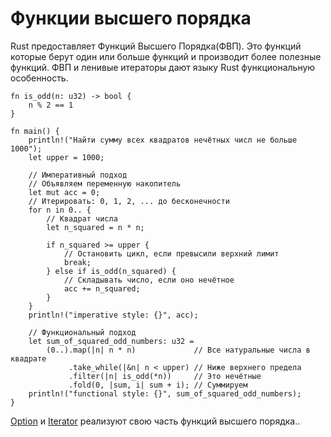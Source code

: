 # Функции высшего порядка

Rust предоставляет Функций Высшего Порядка(ФВП). Это функций которые берут один или
больше функций и производит более полезные функций.
ФВП и ленивые итераторы дают языку Rust функциональную особенность.

```rust,editable
fn is_odd(n: u32) -> bool {
    n % 2 == 1
}

fn main() {
    println!("Найти сумму всех квадратов нечётных числ не больше 1000");
    let upper = 1000;

    // Императивный подход
    // Объявляем переменную накопитель
    let mut acc = 0;
    // Итерировать: 0, 1, 2, ... до бесконечности
    for n in 0.. {
        // Квадрат числа
        let n_squared = n * n;

        if n_squared >= upper {
            // Остановить цикл, если превысили верхний лимит
            break;
        } else if is_odd(n_squared) {
            // Складывать число, если оно нечётное
            acc += n_squared;
        }
    }
    println!("imperative style: {}", acc);

    // Функциональный подход
    let sum_of_squared_odd_numbers: u32 =
        (0..).map(|n| n * n)             // Все натуральные числа в квадрате
             .take_while(|&n| n < upper) // Ниже верхнего предела
             .filter(|n| is_odd(*n))     // Это нечётные
             .fold(0, |sum, i| sum + i); // Суммируем
    println!("functional style: {}", sum_of_squared_odd_numbers);
}
```

[Option][option]
и
[Iterator][iter]
реализуют свою часть функций высшего порядка..

[option]: https://doc.rust-lang.org/core/option/enum.Option.html
[iter]: https://doc.rust-lang.org/core/iter/trait.Iterator.html
